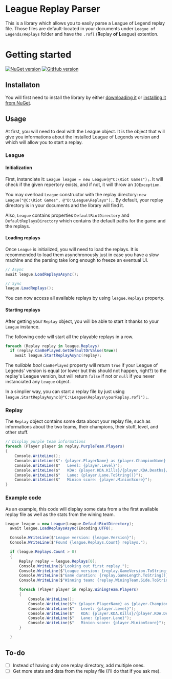 # League Replay Parser

This is a library which allows you to easily parse a League of Legend replay file. Those files are default-located in your documents under `League of Legends/Replays` folder and have the `.rofl` (**R**eplay **of** **L**eague) extention.

# Getting started

[![NuGet version](https://badge.fury.io/nu/LeagueTools.LeagueReplayParser.svg)](https://badge.fury.io/nu/LeagueTools.LeagueReplayParser) [![GitHub version](https://badge.fury.io/gh/hawezo%2FLeagueReplayParser.svg)](https://badge.fury.io/gh/hawezo%2FLeagueReplayParser)

## Installaton

You will first need to install the library by either [downloading it](https://github.com/hawezo/LeagueReplayParser/archive/master.zip) or [installing it from NuGet](https://www.nuget.org/packages/Hawezo.LeagueTools.LeagueReplayParser).

## Usage

At first, you will need to deal with the League object. It is the object that will give you informations about the installed League of Legends version and which will allow you to start a replay.

### League

#### Initialization

First, instanciate it: `League league = new League(@"C:\Riot Games");`. It will check if the given repertory exists, and if not, it will throw an `IOException`.

You may overload `League` constructor with the replay directory: `new League("@C:\Riot Games", @"D:\League\Replays");`. By default, your replay directory is in your documents and the library will find it.

Also, `League` contains properties `DefaultRiotDirectory` and `DefaultReplaysDirectory` which contains the default paths for the game and the replays.

#### Loading replays

Once `League` is initialized, you will need to load the replays. It is recommended to load them asynchronously just in case you have a slow machine and the parsing take long enough to freeze an eventual UI.

```csharp
// Async
await league.LoadReplaysAsync();

// Sync 
league.LoadReplays();
``` 

You can now access all available replays by using `league.Replays` property.

#### Starting replays

After getting your `Replay` object, you will be able to start it thanks to your `League` instance.

The following code will start all the playable replays in a row.
```csharp
foreach (Replay replay in league.Replays)
  if (replay.CanBePlayed.GetDefaultOrValue(true))
    await league.StartReplayAsync(replay);
``` 

The *nullable bool* `CanBePlayed` property will return `true` if your League of Legends' version is equal (or lower but this should not happen, right?) to the replay's League version, but will return `false` if not or `null` if you never instanciated any `League` object.

In a simplier way, you can start a replay file by just using `league.StartReplayAsync(@"C:\League\Replays\yourReplay.rofl");`.

### Replay

The `Replay` object contains some data about your replay file, such as informations about the two teams, their champions, their stuff, level, and other stuff.

```csharp
// Display purple team informations
foreach (Player player in replay.PurpleTeam.Players)
{
    Console.WriteLine();
    Console.WriteLine($"› {player.PlayerName} as {player.ChampionName}:");
    Console.WriteLine($"   Level: {player.Level}");
    Console.WriteLine($"   KDA: {player.KDA.Kills}/{player.KDA.Deaths}/{player.KDA.Assistances} ({player.KDA.Ratio})");
    Console.WriteLine($"   Lane: {player.Lane.ToString()}");
    Console.WriteLine($"   Minion score: {player.MinionScore}");
}
``` 

### Example code

As an example, this code will display some data from a the first available replay file as well as the stats from the wining team.

```csharp
League league = new League(League.DefaultRiotDirectory);
  await league.LoadReplaysAsync(Encoding.UTF8);

  Console.WriteLine($"League version: {league.Version}");
  Console.WriteLine($"Found {league.Replays.Count} replays.");

  if (league.Replays.Count > 0)
  {
      Replay replay = league.Replays[0];
      Console.WriteLine($"Looking out first replay.");
      Console.WriteLine($"League version: {replay.GameVersion.ToString()}");
      Console.WriteLine($"Game duration: {replay.GameLength.ToString()}");
      Console.WriteLine($"Winning team: {replay.WiningTeam.Side.ToString()}");

      foreach (Player player in replay.WiningTeam.Players)
      {
          Console.WriteLine();
          Console.WriteLine($"+ {player.PlayerName} as {player.ChampionName}:");
          Console.WriteLine($"   Level: {player.Level}");
          Console.WriteLine($"   KDA: {player.KDA.Kills}/{player.KDA.Deaths}/{player.KDA.Assistances} ({player.KDA.Ratio})");
          Console.WriteLine($"   Lane: {player.Lane}");
          Console.WriteLine($"   Minion score: {player.MinionScore}");
      }

  }
```

## To-do

- [ ] Instead of having only one replay directory, add multiple ones.
- [ ] Get more stats and data from the replay file (I'll do that if you ask me).
